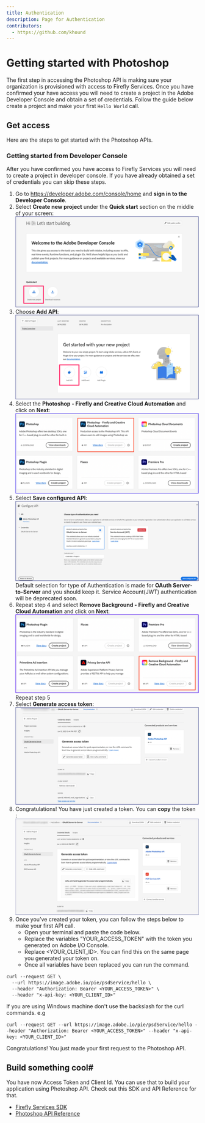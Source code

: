 ```yaml
---
title: Authentication
description: Page for Authentication
contributors:
  - https://github.com/khound
---
```

# Getting started with Photoshop

The first step in accessing the Photoshop API is making sure your organization is provisioned with access to Firefly Services. Once you have confirmed your have access you will need to create a project in the Adobe Developer Console and obtain a set of credentials. Follow the guide below create a project and make your first `Hello World` call.

## Get access

Here are the steps to get started with the Photoshop APIs.

### Getting started from Developer Console

After you have confirmed you have access to Firefly Services you will need to create a project in developer console. If you have already obtained a set of credentials you can skip these steps.

1. Go to https://developer.adobe.com/console/home and **sign in to the Developer Console**.
2. Select **Create new project** under the **Quick start** section on the middle of your screen:
![Screenshot](images/CreateNewProjectConsole.png)
3. Choose **Add API**:
![Screenshot](images/AddAPIConsole.png)
4. Select the **Photoshop - Firefly and Creative Cloud Automation** and click on **Next**:
![Screenshot](images/AddAPIConsolePSFF.png)
5. Select **Save configured API**:
![Screenshot](images/ServicePrincipalConsole.png)
Default selection for type of Authentication is made for **OAuth Server-to-Server** and you should keep it. Service Account(JWT) authentication will be deprecated soon.
6. Repeat step 4 and select **Remove Background - Firefly and Creative Cloud Automation** and click on **Next**:
![Screenshot](images/AddAPIConsoleRBFF.png)
Repeat step 5
7. Select **Generate access token**:
![Screenshot](images/GenerateAccessTokenFromConsole.png)
8. Congratulations! You have just created a token. You can **copy** the token :
![Screenshot](images/AccessTokenCurlConsole.png)
9. Once you’ve created your token, you can follow the steps below to make your first API call.
   - Open your terminal and paste the code below.
   - Replace the variables "YOUR_ACCESS_TOKEN" with the token you generated on Adobe I/O Console.
   - Replace <YOUR_CLIENT_ID>. You can find this on the same page you generated your token on.
   - Once all variables have been replaced you can run the command.

``` shell
curl --request GET \
  --url https://image.adobe.io/pie/psdService/hello \
  --header "Authorization: Bearer <YOUR_ACCESS_TOKEN>" \
  --header "x-api-key: <YOUR_CLIENT_ID>"
```

If you are using Windows machine don't use the backslash for the curl commands. e.g
``` shell
curl --request GET --url https://image.adobe.io/pie/psdService/hello --header "Authorization: Bearer <YOUR_ACCESS_TOKEN>" --header "x-api-key: <YOUR_CLIENT_ID>"
```
Congratulations! You just made your first request to the Photoshop API.

## Build something cool#
You have now Access Token and Client Id. You can use that to build your application using Photoshop API.
Check out this SDK and API Reference for that.
- [Firefly Services SDK](https://github.com/Firefly-Services)
- [Photoshop API Reference](../api/)
